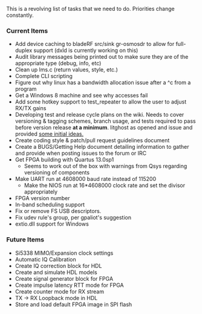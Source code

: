 This is a revolving list of tasks that we need to do.  Priorities change constantly.

### Current Items ###
- Add device caching to bladeRF src/sink gr-osmosdr to allow for full-duplex support (dxld is currently working on this)
- Audit library messages being printed out to make sure they are of the appropriate type (debug, info, etc)
- Clean up lms.c (return values, style, etc.)
- Complete CLI scripting
- Figure out why linux has a bandwidth allocation issue after a ^c from a program
- Get a Windows 8 machine and see why accesses fail
- Add some hotkey support to test_repeater to allow the user to adjust RX/TX gains
- Developing test and release cycle plans on the wiki. Needs to cover versioning & tagging schemes, branch usage, and tests required to pass before version release **at a minimum**. litghost as opened and issue and provided [some initial ideas.](https://github.com/Nuand/bladeRF/issues/105)
- Create coding style & patch/pull request guidelines document
- Create a BUGS/Getting Help document detailing information to gather and provide when posting issues to the forum or IRC
- Get FPGA building with Quartus 13.0sp1
    - Seems to work out of the box with warnings from Qsys regarding versioning of components
- Make UART run at 4608000 baud rate instead of 115200
    - Make the NIOS run at 16*4608000 clock rate and set the divisor appropriately
- FPGA version number
- In-band scheduling support
- Fix or remove FS USB descriptors.
- Fix udev rule's group, per gpaliot's suggestion
- extio.dll support for Windows

### Future Items ###
- Si5338 MIMO/Expansion clock settings
- Automatic IQ Calibration
- Create IQ correction block for HDL
- Create and simulate HDL models
- Create signal generator block for FPGA
- Create impulse latency RTT mode for FPGA
- Create counter mode for RX stream
- TX -> RX Loopback mode in HDL
- Store and load default FPGA image in SPI flash